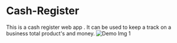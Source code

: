 # Cash-Register
This is a cash register web app . It can be used to keep a track on a business total product's and money.
![Demo Img 1](img_1.jpg)
